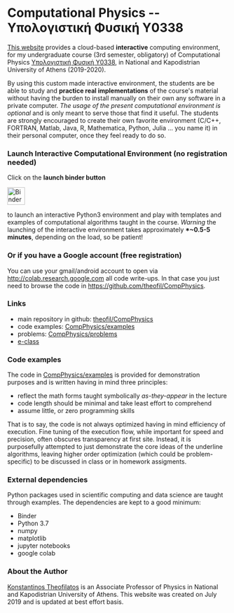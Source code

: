 # Computational Physics -- Υπολογιστική Φυσική Y0338

[This website](https://theofil.github.io/CompPhysics/) provides a cloud-based **interactive** computing environment, for my undergraduate course (3rd semester, obligatory) of Computational Physics [Υπολογιστική Φυσική Υ0338](https://eclass.uoa.gr/modules/document/?course=PHYS192), in National and Kapodistrian University of Athens (2019-2020). 

By using this custom made interactive environment, the students are be able to study and **practice real implementations** of the course's material 
without having the burden to install manually on their own any software in a private computer.
*The usage of the present computational environment is optional* and is only meant to serve those that find it useful. 
The students are strongly encouraged to create their own favorite environment (C/C++, FORTRAN, Matlab, Java, R, Mathematica, Python, Julia ... you name it) in their personal computer, once they feel ready to do so.

### Launch Interactive Computational Environment (no registration needed)
Click on the **launch binder button** 

<a href="https://mybinder.org/v2/gh/theofil/CompPhysics/master"><img border="0" alt="Binder" src="https://mybinder.org/badge_logo.svg" height="40" align="center"> </a>

to launch an interactive Python3 environment and play with templates and examples of computational algorithms taught in the course.
*Warning* the launching of the interactive environment takes approximately <b>*~0.5-5 minutes</b>, depending on the load, so be patient!

### Or if you have a Google account (free registration)
You can use your gmail/android account to open via http://colab.research.google.com all code write-ups. 
In that case you just need to browse the code in https://github.com/theofil/CompPhysics.

### Links
   * main repository in github: [theofil/CompPhysics](https://github.com/theofil/CompPhysics/) 
   * code examples: [CompPhysics/examples](https://github.com/theofil/CompPhysics/tree/master/examples)
   * problems: [CompPhysics/problems](https://github.com/theofil/CompPhysics/tree/master/problems/2019_2020)
   * [e-class](https://eclass.uoa.gr/modules/document/?course=PHYS192) 

### Code examples 
The code in [CompPhysics/examples](https://github.com/theofil/CompPhysics/tree/master/examples) is provided for demonstration purposes and is written having in mind three principles:

   * reflect the math forms taught symbolically *as-they-appear* in the lecture
   * code length should be minimal and take least effort to comprehend
   * assume little, or zero programming skills 
   
That is to say, the code is not always optimized having in mind efficiency of execution. 
Fine tuning of the execution flow, while important for speed and precision, often obscures transparency at first site.
Instead, it is purposefully attempted to just demonstrate the core ideas of the underline algorithms, leaving 
higher order optimization (which could be problem-specific) to be discussed in class or in homework assigments.

### External dependencies
Python packages used in scientific computing and data science are taught through examples. 
The dependencies are kept to a good minimum:

 * Binder
 * Python 3.7
 * numpy
 * matplotlib
 * jupyter notebooks
 * google colab


### About the Author
[Konstantinos Theofilatos](http://theofil.web.cern.ch) is an Associate Professor of Physics in National and Kapodistrian University of Athens.
This website was created on July 2019 and is updated at best effort basis.



